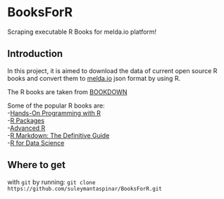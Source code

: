 # BooksForR
Scraping executable R Books for melda.io platform!

## Introduction

In this project, it is aimed to download the data of current open source R books and convert them to [melda.io](https://www.melda.io) json   format by using R.  

The R books are taken from [BOOKDOWN](bookdown.org)  


Some of the popular R books are:  
-[Hands-On Programming with R](https://rstudio-education.github.io/hopr/)  
-[R Packages](https://r-pkgs.org/)  
-[Advanced R](https://adv-r.hadley.nz/)  
-[R Markdown: The Definitive Guide](https://bookdown.org/yihui/rmarkdown/)  
-[R for Data Science](https://r4ds.had.co.nz/)



## Where to get  
with    `git`     by running:
  `git clone https://github.com/suleymantaspinar/BooksForR.git`
